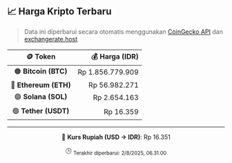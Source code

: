 

<!-- HARGA_KRIPTO -->
## 📈 Harga Kripto Terbaru

> Data ini diperbarui secara otomatis menggunakan [CoinGecko API](https://www.coingecko.com/) dan [exchangerate.host](https://exchangerate.host/)

<div align="center">

| 🪙 Token | 💰 Harga (IDR) |
|:------:|---------------:|
| 🟠 **Bitcoin (BTC)**   | Rp 1.856.779.909 |
| 🔵 **Ethereum (ETH)**  | Rp 56.982.271 |
| 🟣 **Solana (SOL)**    | Rp 2.654.163 |
| 🟢 **Tether (USDT)**   | Rp 16.359 |

---

💱 **Kurs Rupiah (USD → IDR)**: Rp 16.351

🕒 <sub>Terakhir diperbarui: 2/8/2025, 06.31.00</sub>

</div>
<!-- /HARGA_KRIPTO -->